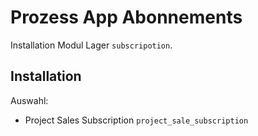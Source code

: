 # Prozess App Abonnements
Installation Modul Lager `subscripotion`.

## Installation
Auswahl:
* Project Sales Subscription `project_sale_subscription`